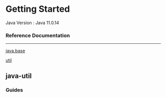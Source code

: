 # Getting Started

Java Version : Java 11.0.14

### Reference Documentation

---

[java.base](https://docs.oracle.com/en/java/javase/17/docs/api/java.base/module-summary.html)

[util](https://docs.oracle.com/en/java/javase/17/docs/api/java.base/java/util/package-summary.html)

## java-util

### Guides
